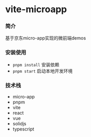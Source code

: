 # vite-microapp
### 简介
基于京东micro-app实现的微前端demos

### 安装使用
- `pnpm install` 安装依赖
- `pnpm start` 启动本地开发环境

### 技术栈
- micro-app
- pnpm
- vite
- react 
- vue
- solidjs
- typescript
